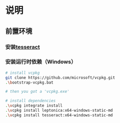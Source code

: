 # 说明

## 前置环境

### 安装[tesseract](https://tesseract-ocr.github.io/)

### 安装运行时依赖（Windows）

```sh
# install vcpkg
git clone https://github.com/microsoft/vcpkg.git
.\bootstrap-vcpkg.bat

# then you got a 'vcpkg.exe'

# install dependencies
.\vcpkg integrate install
.\vcpkg install leptonica:x64-windows-static-md
.\vcpkg install tesseract:x64-windows-static-md
```
